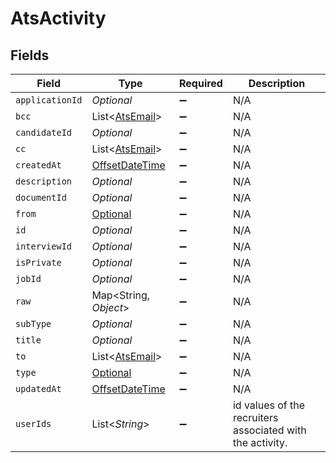 # AtsActivity


## Fields

| Field                                                                                     | Type                                                                                      | Required                                                                                  | Description                                                                               |
| ----------------------------------------------------------------------------------------- | ----------------------------------------------------------------------------------------- | ----------------------------------------------------------------------------------------- | ----------------------------------------------------------------------------------------- |
| `applicationId`                                                                           | *Optional<String>*                                                                        | :heavy_minus_sign:                                                                        | N/A                                                                                       |
| `bcc`                                                                                     | List<[AtsEmail](../../models/shared/AtsEmail.md)>                                         | :heavy_minus_sign:                                                                        | N/A                                                                                       |
| `candidateId`                                                                             | *Optional<String>*                                                                        | :heavy_minus_sign:                                                                        | N/A                                                                                       |
| `cc`                                                                                      | List<[AtsEmail](../../models/shared/AtsEmail.md)>                                         | :heavy_minus_sign:                                                                        | N/A                                                                                       |
| `createdAt`                                                                               | [OffsetDateTime](https://docs.oracle.com/javase/8/docs/api/java/time/OffsetDateTime.html) | :heavy_minus_sign:                                                                        | N/A                                                                                       |
| `description`                                                                             | *Optional<String>*                                                                        | :heavy_minus_sign:                                                                        | N/A                                                                                       |
| `documentId`                                                                              | *Optional<String>*                                                                        | :heavy_minus_sign:                                                                        | N/A                                                                                       |
| `from`                                                                                    | [Optional<PropertyAtsActivityFrom>](../../models/shared/PropertyAtsActivityFrom.md)       | :heavy_minus_sign:                                                                        | N/A                                                                                       |
| `id`                                                                                      | *Optional<String>*                                                                        | :heavy_minus_sign:                                                                        | N/A                                                                                       |
| `interviewId`                                                                             | *Optional<String>*                                                                        | :heavy_minus_sign:                                                                        | N/A                                                                                       |
| `isPrivate`                                                                               | *Optional<Boolean>*                                                                       | :heavy_minus_sign:                                                                        | N/A                                                                                       |
| `jobId`                                                                                   | *Optional<String>*                                                                        | :heavy_minus_sign:                                                                        | N/A                                                                                       |
| `raw`                                                                                     | Map<String, *Object*>                                                                     | :heavy_minus_sign:                                                                        | N/A                                                                                       |
| `subType`                                                                                 | *Optional<String>*                                                                        | :heavy_minus_sign:                                                                        | N/A                                                                                       |
| `title`                                                                                   | *Optional<String>*                                                                        | :heavy_minus_sign:                                                                        | N/A                                                                                       |
| `to`                                                                                      | List<[AtsEmail](../../models/shared/AtsEmail.md)>                                         | :heavy_minus_sign:                                                                        | N/A                                                                                       |
| `type`                                                                                    | [Optional<AtsActivityType>](../../models/shared/AtsActivityType.md)                       | :heavy_minus_sign:                                                                        | N/A                                                                                       |
| `updatedAt`                                                                               | [OffsetDateTime](https://docs.oracle.com/javase/8/docs/api/java/time/OffsetDateTime.html) | :heavy_minus_sign:                                                                        | N/A                                                                                       |
| `userIds`                                                                                 | List<*String*>                                                                            | :heavy_minus_sign:                                                                        | id values of the recruiters associated with the activity.                                 |